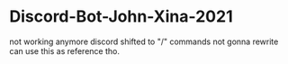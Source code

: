 # Discord-Bot-John-Xina-2021



not working anymore discord shifted to "/" commands not gonna rewrite can use this as reference tho.
